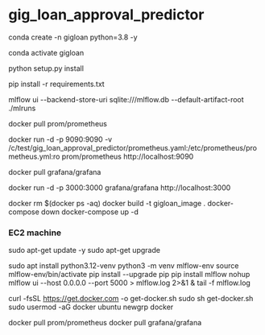 # gig_loan_approval_predictor

conda create -n gigloan python=3.8 -y

conda activate gigloan

python setup.py install

pip install -r requirements.txt

mlflow ui --backend-store-uri sqlite:///mlflow.db --default-artifact-root ./mlruns

docker pull prom/prometheus

docker run -d -p 9090:9090 -v /c/test/gig_loan_approval_predictor/prometheus.yaml:/etc/prometheus/prometheus.yml:ro prom/prometheus
http://localhost:9090

docker pull grafana/grafana

docker run -d -p 3000:3000 grafana/grafana
http://localhost:3000

docker rm $(docker ps -aq)
docker build -t gigloan_image .
docker-compose down
docker-compose up -d

### EC2 machine 
sudo apt-get update -y
sudo apt-get upgrade

sudo apt install python3.12-venv
python3 -m venv mlflow-env
source mlflow-env/bin/activate
pip install --upgrade pip
pip install mlflow
nohup mlflow ui --host 0.0.0.0 --port 5000 > mlflow.log 2>&1 &
tail -f mlflow.log


curl -fsSL https://get.docker.com -o get-docker.sh
sudo sh get-docker.sh
sudo usermod -aG docker ubuntu
newgrp docker

docker pull prom/prometheus
docker pull grafana/grafana